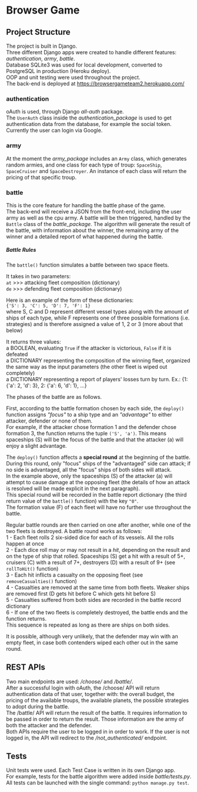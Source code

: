 # Browser Game

## Project Structure
The project is built in Django.\
Three different Django apps were created 
to handle different features: *authentication*, *army*, *battle*.\
Database SQLite3 was used for local development, converted to
PostgreSQL in production (Heroku deploy).\
OOP and unit testing were used throughout the project.\
The back-end is deployed at https://browsergameteam2.herokuapp.com/

### authentication
oAuth is used, through Django *all-auth* package.\
The `UserAuth` class inside the *authentication_package* is used to
get authentication data from the database, for example the social token.\
Currently the user can login via Google.

### army
At the moment the *army_package* includes an `Army` class, which generates random
armies, and one class for each type of troup: `SpaceShip`, `SpaceCruiser`
and `SpaceDestroyer`. An instance of each class will return the
pricing of that specific troup.

### battle
This is the core feature for handling the battle phase of the game.\
The back-end will receive a JSON from the front-end, including the user army
as well as the cpu army. A battle will be then triggered, handled by the 
`Battle` class of the *battle_package*. The algorithm will generate the result
of the battle, with information about the winner, the remaining army of the winner and
a detailed report of what happened during the battle.

##### Battle Rules

The `battle()` function simulates a battle between two space fleets.

It takes in two parameters: \
`at` >>> attacking fleet composition (dictionary)\
`de` >>> defending fleet composition (dictionary)

Here is an example of the form of these dictionaries:\
`{'S': 3, 'C': 5, 'D': 7, 'F': 1}`\
where S, C and D represent different vessel types along with the amount of ships of each type,
while F represents one of three possible formations (i.e. strategies) and is therefore assigned a value of
1, 2 or 3 (more about that below)

It returns three values: \
a BOOLEAN, evaluating `True` if the attacker is victorious, `False` if it is defeated\
a DICTIONARY representing the composition of the winning fleet, organized the same way as the input parameters
(the other fleet is wiped out completely)\
a DICTIONARY representing a report of players' losses turn by turn. 
Ex.: {1: {'a': 2, 'd': 3}, 2: {'a': 6, 'd': 1}, ...}

The phases of the battle are as follows.

First, according to the battle formation chosen by each side, the `deploy()` function assigns *"focus"*
to a ship type and an *"advantage"* to either attacker, defender or none of them.\
For example, if the attacker chose formation 1 and the defender chose formation 3,
the function returns the tuple `('S', 'a')`.
This means spaceships (S) will be the focus of the battle and that the attacker (a) will enjoy a slight advantage.

The `deploy()` function affects a **special round** at the beginning of the battle.
During this round, only "focus" ships of the "advantaged" side can attack;
if no side is advantaged, all the "focus" ships of both sides will attack.\
In the example above, only the spaceships (S) of the attacker (a) will attempt to cause damage at the opposing fleet
(the details of how an attack is resolved will be made explicit in the next paragraph).\
This special round will be recorded in the battle report dictionary
(the third return value of the `battle()` function) with the key `"0"`.\
The formation value (F) of each fleet will have no further use throughout the battle.

Regular battle rounds are then carried on one after another, while one of the two fleets is destroyed.
A battle round works as follows:\
1 - Each fleet rolls 2 six-sided dice for each of its vessels. All the rolls happen at once\
2 - Each dice roll may or may not result in a *hit*, depending on the result and on the type of ship that rolled.
Spaceships (S) get a hit with a result of 5+, cruisers (C) with a result of 7+, destroyers (D) with a result of 9+
(see `rollToHit()` function)\
3 - Each hit inflicts a casualty on the opposing fleet (see `removeCasualties()` function)\
4 - Casualties are removed at the same time from both fleets. Weaker ships are removed first
(D gets hit before C which gets hit before S)\
5 - Casualties suffered from both sides are recorded in the battle record dictionary\
6 - If one of the two fleets is completely destroyed, the battle ends and the function returns.\
This sequence is repeated as long as there are ships on both sides.

It is possible, although very unlikely, that the defender may win with an empty fleet,
in case both contenders wiped each other out in the same round.

## REST APIs
Two main endpoints are used: */choose/* and */battle/*.\
After a successful login with oAuth, the /choose/ API will return
authentication data of that user, together with: the overall budget, 
the pricing of the available troups, the available planets,
the possible strategies to adopt during the battle.\
The /battle/ API will return the result of the battle. It requires
information to be passed in order to return the result. Those information
are the army of both the attacker and the defender.\
Both APIs require the user to be logged in in order to work.
If the user is not logged in, the API will redirect to the
*/not_authenticated/* endpoint.

## Tests
Unit tests were used. Each Test Case is written in its own
Django app.\
For example, tests for the battle algorithm were added inside
*battle/tests.py*.\
All tests can be launched with the single command: `python manage.py test`.
 